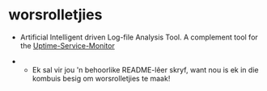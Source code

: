 # worsrolletjies  

* Artificial Intelligent driven Log-file Analysis Tool. A complement tool for the [Uptime-Service-Monitor](https://github.com/Ladzi031/uptime-service-monitor) 


* * Ek sal vir jou 'n behoorlike README-lêer skryf, want nou is ek in die kombuis besig om worsrolletjies te maak!    